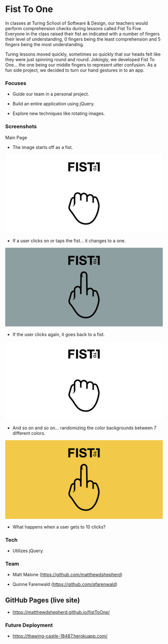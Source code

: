 # Fist To One

In classes at Turing School of Software & Design, our teachers would perform comprehension checks during lessons called Fist To Five. Everyone in the class raised their fist an indicated with a number of fingers their level of understanding, 0 fingers being the least comprehension and 5 fingers being the most understanding.

Turing lessons moved quickly, sometimes so quickly that our heads felt like they were just spinning round and round. Jokingly, we developed Fist To One... the one being our middle fingers to represent utter confusion. As a fun side project, we decided to turn our hand gestures in to an app.

### Focuses

- Guide our team in a personal project.

- Build an entire application using jQuery.

- Explore new techniques like rotating images.

### Screenshots

Main Page

- The image starts off as a fist.

![Fist To One fist](images/fistToOne_fist.png)

- If a user clicks on or taps the fist... it changes to a one.

![Fist To One one](images/fistToOne_grey.png)

- If the user clicks again, it goes back to a fist.

![Fist To One fist](images/fistToOne_fist.png)

- And so on and so on... randomizing the color backgrounds between 7 different colors.

![Fist To One one](images/fistToOne_gold.png)

- What happens when a user gets to 10 clicks?

### Tech

- Utilizes jQuery.

### Team

- Matt Malone (https://github.com/matthewdshepherd)

- Quinne Farenwald (https://github.com/qfarenwald)

## GitHub Pages (live site)

- https://matthewdshepherd.github.io/fistToOne/

### Future Deployment

- https://thawing-castle-18487.herokuapp.com/
